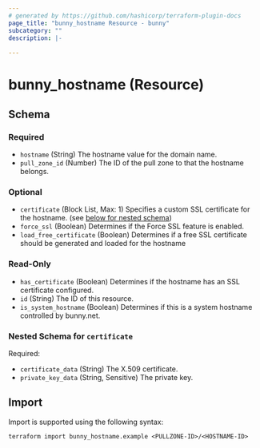 ```yaml
---
# generated by https://github.com/hashicorp/terraform-plugin-docs
page_title: "bunny_hostname Resource - bunny"
subcategory: ""
description: |-
  
---
```


# bunny_hostname (Resource)





<!-- schema generated by tfplugindocs -->
## Schema

### Required

- `hostname` (String) The hostname value for the domain name.
- `pull_zone_id` (Number) The ID of the pull zone to that the hostname belongs.

### Optional

- `certificate` (Block List, Max: 1) Specifies a custom SSL certificate for the hostname. (see [below for nested schema](#nestedblock--certificate))
- `force_ssl` (Boolean) Determines if the Force SSL feature is enabled.
- `load_free_certificate` (Boolean) Determines if a free SSL certificate should be generated and loaded for the hostname

### Read-Only

- `has_certificate` (Boolean) Determines if the hostname has an SSL certificate configured.
- `id` (String) The ID of this resource.
- `is_system_hostname` (Boolean) Determines if this is a system hostname controlled by bunny.net.

<a id="nestedblock--certificate"></a>
### Nested Schema for `certificate`

Required:

- `certificate_data` (String) The X.509 certificate.
- `private_key_data` (String, Sensitive) The private key.

## Import

Import is supported using the following syntax:

```shell
terraform import bunny_hostname.example <PULLZONE-ID>/<HOSTNAME-ID>
```
